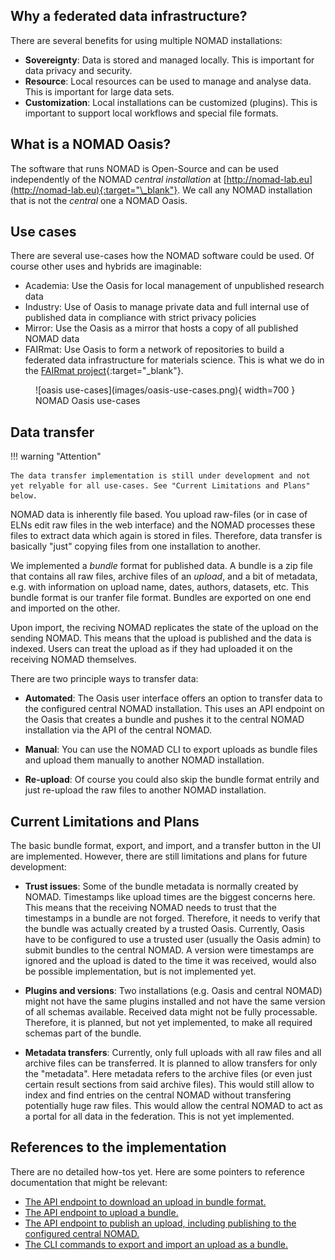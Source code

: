 ## Why a federated data infrastructure?

There are several benefits for using multiple NOMAD installations:

- **Sovereignty**: Data is stored and managed locally. This is important for data privacy and security.
- **Resource**: Local resources can be used to manage and analyse data. This is important for large data sets.
- **Customization**: Local installations can be customized (plugins). This is important to support local workflows and special file formats.

## What is a NOMAD Oasis?

The software that runs NOMAD is Open-Source and can be used independently of the NOMAD
_central installation_ at [http://nomad-lab.eu](http://nomad-lab.eu){:target="\_blank"}.
We call any NOMAD installation that is not the _central_ one a NOMAD Oasis.

## Use cases

There are several use-cases how the NOMAD software could be used. Of course other
uses and hybrids are imaginable:

- Academia: Use the Oasis for local management of unpublished research data
- Industry: Use of Oasis to manage private data and full internal use of published data in compliance with strict privacy policies
- Mirror: Use the Oasis as a mirror that hosts a copy of all published NOMAD data
- FAIRmat: Use Oasis to form a network of repositories to build a federated data infrastructure
  for materials science.
  This is what we do in the [FAIRmat project](https://www.fair-di.eu/fairmat/consortium){:target="\_blank"}.

<figure markdown>
  ![oasis use-cases](images/oasis-use-cases.png){ width=700 }
  <figcaption>NOMAD Oasis use-cases</figcaption>
</figure>

## Data transfer

!!! warning "Attention"

    The data transfer implementation is still under development and not
    yet relyable for all use-cases. See "Current Limitations and Plans" below.

NOMAD data is inherently file based. You upload raw-files (or in case of ELNs edit raw files
in the web interface) and the NOMAD processes these files to extract data which
again is stored in files. Therefore, data transfer is basically "just" copying
files from one installation to another.

We implemented a _bundle_ format for published data. A bundle is a zip file that contains
all raw files, archive files of an _upload_, and a bit of metadata, e.g. with
information on upload name, dates, authors, datasets, etc. This bundle format
is our tranfer file format. Bundles are exported on one end and imported on
the other.

Upon import, the reciving NOMAD replicates the state of the upload on the
sending NOMAD. This means that the upload is published and the data is indexed.
Users can treat the upload as if they had uploaded it on the receiving
NOMAD themselves.

There are two principle ways to transfer data:

- **Automated**: The Oasis user interface offers an option to transfer data to the configured
  central NOMAD installation. This uses an API endpoint on the Oasis that creates a bundle and pushes it
  to the central NOMAD installation via the API of the central NOMAD.

- **Manual**: You can use the NOMAD CLI to export uploads as bundle files and
  upload them manually to another NOMAD installation.

- **Re-upload**: Of course you could also skip the bundle format entrily and just
  re-upload the raw files to another NOMAD installation.

## Current Limitations and Plans

The basic bundle format, export, and import, and a transfer button in the UI are implemented.
However, there are still limitations and plans for future development:

- **Trust issues**: Some of the bundle metadata is normally created by
  NOMAD. Timestamps like upload times are the biggest concerns here.
  This means that the receiving NOMAD needs to trust that the timestamps in a bundle
  are not forged. Therefore, it needs to verify that the bundle
  was actually created by a trusted Oasis. Currently, Oasis have to be
  configured to use a trusted user (usually the Oasis admin) to submit bundles
  to the central NOMAD.
  A version were timestamps are ignored and the upload is dated to the time
  it was received, would also be possible implementation, but is not implemented
  yet.

- **Plugins and versions**: Two installations (e.g. Oasis and central NOMAD)
  might not have the same plugins installed and not have the same version
  of all schemas available. Received data might not be fully processable.
  Therefore, it is planned, but not yet implemented, to make all required schemas
  part of the bundle.

- **Metadata transfers**: Currently, only full uploads with all raw files
  and all archive files can be transferred.
  It is planned to allow transfers for only the "metadata". Here metadata
  refers to the archive files (or even just certain result sections from
  said archive files). This would still allow to index and find entries on the
  central NOMAD without transfering potentially huge raw files. This would allow
  the central NOMAD to act as a portal for all data in the federation. This is not
  yet implemented.

## References to the implementation

There are no detailed how-tos yet. Here are some pointers to reference documentation that might be relevant:

- [The API endpoint to download an upload in bundle format.](https://nomad-lab.eu/prod/v1/api/v1/extensions/docs#/uploads%2Fbundle/get_upload_bundle_uploads__upload_id__bundle_get)
- [The API endpoint to upload a bundle.](https://nomad-lab.eu/prod/v1/api/v1/extensions/docs#/uploads%2Fbundle/post_upload_bundle_uploads_bundle_post)
- [The API endpoint to publish an upload, including publishing to the configured central NOMAD.](https://nomad-lab.eu/prod/v1/api/v1/extensions/docs#/uploads%2Faction/post_upload_action_publish_uploads__upload_id__action_publish_post)
- [The CLI commands to export and import an upload as a bundle.](http://127.0.0.1:8000/reference/cli.html#nomad-admin-uploads-export)
